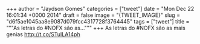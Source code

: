 
+++
author = "Jaydson Gomes"
categories = ["tweet"]
date = "Mon Dec 22 16:01:34 +0000 2014"
draft = false
image = "{TWEET_IMAGE}"
slug = "d6f5ae1045aa8e9087d079fcc4317728f3764445"
tags = ["tweet"]
title = """As letras do #NOFX são as..."""
+++
As letras do #NOFX são as mais genias http://t.co/STuILA14ph
